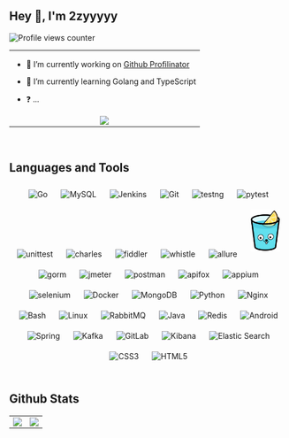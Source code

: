 ## Hey 👋, I'm 2zyyyyy   
![Profile views counter](https://komarev.com/ghpvc/?username=2zyyyyy&&style=flat-square) 
<br/>  
<table><tr><td valign="top" width="100%">

- 🔭 I’m currently working on [Github Profilinator](https://profilinator.rishav.dev/)  

- 🌱 I’m currently learning Golang and TypeScript  
  
- ❓ ...

<!-- </td><td valign="top" width="100%"> -->
<div align="center">
<img src="https://2zyyyyy.github.io/static/images/greetings.gif" align="center" style="width: 100%" />
</div>  
</td></tr></table>  
<br/>  

## Languages and Tools  
<div align="center">  
<img style="margin: 10px" src="https://profilinator.rishav.dev/skills-assets/go-original.svg" alt="Go" height="75" />  
<img style="margin: 10px" src="https://profilinator.rishav.dev/skills-assets/mysql-original-wordmark.svg" alt="MySQL" height="75" /> 
<img style="margin: 10px" src="https://profilinator.rishav.dev/skills-assets/jenkins-icon.svg" alt="Jenkins" height="75" /> 
<img style="margin: 10px" src="https://profilinator.rishav.dev/skills-assets/git-scm-icon.svg" alt="Git" height="75" />  
  
<img style="margin: 10px" src="https://tva1.sinaimg.cn/large/e6c9d24ely1h38w2tvrl3j20i308p0su.jpg" alt="testng" height="75" /> 
<img style="margin: 10px" src="https://tva1.sinaimg.cn/large/e6c9d24ely1h38w5wux07j205k05kt8m.jpg" alt="pytest" height="75" />
<img style="margin: 10px" src="https://s2.loli.net/2022/11/27/aUdpS6fXozjFMeq.png" alt="unittest" height="75" />
<img style="margin: 10px" src="https://s2.loli.net/2022/11/27/uD5XxoMZte1qmHs.png" alt="charles" height="75" />
<img style="margin: 10px" src="https://s2.loli.net/2022/11/27/KCmVrske2XicRf7.png" alt="fiddler" height="75" />
<img style="margin: 10px" src="https://s2.loli.net/2022/11/27/E5odrRyZX17438n.png" alt="whistle" height="75" />
<img style="margin: 10px" src="https://s2.loli.net/2022/11/27/KzSgF4wDYORZhPH.png" alt="allure" height="75" />
<img style="margin: 10px" src="https://raw.githubusercontent.com/gin-gonic/logo/master/color.png" alt="gin" height="75" />
<img style="margin: 10px" src="https://s2.loli.net/2022/11/27/rBAIKaenSCkX3Ez.png" alt="gorm" height="75" />
<img style="margin: 10px" src="https://tva1.sinaimg.cn/large/e6c9d24ely1h38w9e6snyj20ig0hvt9h.jpg" alt="jmeter" height="75" /> 
<img style="margin: 10px" src="https://tva1.sinaimg.cn/large/e6c9d24ely1h38wbrzsv1j20u00b374u.jpg" alt="postman" height="75" />   
<img style="margin: 10px" src="https://s2.loli.net/2022/11/27/JMBpfdgWKtrmbc8.png" alt="apifox" height="75" /> 
<img style="margin: 10px" src="https://tva1.sinaimg.cn/large/e6c9d24ely1h38wkf9xjuj20ma0aadge.jpg" alt="appium" height="75" /> 
<img style="margin: 10px" src="https://s2.loli.net/2022/11/27/nEYHouq6Q3CUJd4.png" alt="selenium" height="75" /> 
<img style="margin: 10px" src="https://profilinator.rishav.dev/skills-assets/docker-original-wordmark.svg" alt="Docker" height="75" />  
 
<img style="margin: 10px" src="https://profilinator.rishav.dev/skills-assets/mongodb-original-wordmark.svg" alt="MongoDB" height="75" />  
<img style="margin: 10px" src="https://profilinator.rishav.dev/skills-assets/python-original.svg" alt="Python" height="75" />  
<img style="margin: 10px" src="https://profilinator.rishav.dev/skills-assets/nginx-original.svg" alt="Nginx" height="75" />  
<img style="margin: 10px" src="https://profilinator.rishav.dev/skills-assets/gnu_bash-icon.svg" alt="Bash" height="75" />  
<img style="margin: 10px" src="https://profilinator.rishav.dev/skills-assets/linux-original.svg" alt="Linux" height="75" />  
<img style="margin: 10px" src="https://profilinator.rishav.dev/skills-assets/rabbitmq-icon.svg" alt="RabbitMQ" height="75" />  
<img style="margin: 10px" src="https://profilinator.rishav.dev/skills-assets/java-original-wordmark.svg" alt="Java" height="75" />  
<img style="margin: 10px" src="https://profilinator.rishav.dev/skills-assets/redis-original-wordmark.svg" alt="Redis" height="75" />  
<img style="margin: 10px" src="https://profilinator.rishav.dev/skills-assets/android-original-wordmark.svg" alt="Android" height="75" />  
<img style="margin: 10px" src="https://profilinator.rishav.dev/skills-assets/springio-icon.svg" alt="Spring" height="75" />  
<img style="margin: 10px" src="https://profilinator.rishav.dev/skills-assets/apache_kafka-icon.svg" alt="Kafka" height="75" />  
<img style="margin: 10px" src="https://profilinator.rishav.dev/skills-assets/gitlab.svg" alt="GitLab" height="75" />  
<img style="margin: 10px" src="https://profilinator.rishav.dev/skills-assets/kibana.png" alt="Kibana" height="75" />  
<img style="margin: 10px" src="https://profilinator.rishav.dev/skills-assets/elasticsearch.png" alt="Elastic Search" height="75" /> 
<img style="margin: 10px" src="https://profilinator.rishav.dev/skills-assets/css3-original-wordmark.svg" alt="CSS3" height="75" />  
<img style="margin: 10px" src="https://profilinator.rishav.dev/skills-assets/html5-original-wordmark.svg" alt="HTML5" height="75" />  
</div>  
<br/>  

## Github Stats  
<table><tr><td valign="top" width="50%">

<div align="right"><img src="https://github-readme-stats.vercel.app/api?username=2zyyyyy&show_icons=true&count_private=true&hide_border=true" align="right" style="width: 100%" /></div>

</td><td valign="top" width="50%">

<img src="https://github-readme-stats.vercel.app/api/top-langs/?username=2zyyyyy&hide_border=true&layout=compact" align="left" style="width: 100%" />
</td></tr></table>  
<br/>  
<br/>  
<br/>  
<br />

<!-- ![visitors](https://visitor-badge.glitch.me/badge?page_id=2zyyyyy.2zyyyyy&left_color=green&right_color=red)  -->
